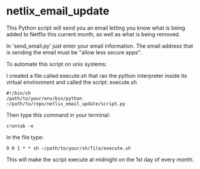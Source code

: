 # netlix_email_update

This Python script will send you an email letting you know
what is being added to Netflix this current month, as well as what
is being removed.

In 'send_email.py' just enter your email information.
The email address that is sending the email must be "allow less secure apps".

To automate this script on unix systems:

I created a file called execute.sh that ran the python interpreter inside its virtual environment and called the script:
execute.sh
```
#!/bin/sh
/path/to/your/env/bin/python ~/path/to/repo/netlix_email_update/script.py
```
Then type this command in your terminal:
```
crontab -e
```
In the file type:
```
0 0 1 * * sh ~/path/to/your/sh/file/execute.sh
```
This will make the script execute at midnight on the 1st day of every month.
